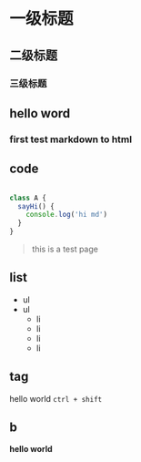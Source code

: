 # 一级标题
## 二级标题
### 三级标题



## hello word

### first test markdown to html


## code

```javascript

class A {
  sayHi() {
    console.log('hi md')
  }
}

```

> this is a test page

## list

- ul
- ul
  - li
  - li
  - li
  - li

## tag

hello world `ctrl + shift`

## b

**hello world**



